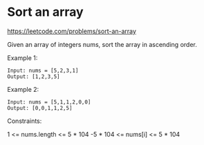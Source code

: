 # Sort an array

https://leetcode.com/problems/sort-an-array

Given an array of integers nums, sort the array in ascending order.

Example 1:

    Input: nums = [5,2,3,1]
    Output: [1,2,3,5]

Example 2:

    Input: nums = [5,1,1,2,0,0]
    Output: [0,0,1,1,2,5]
 
Constraints:

1 <= nums.length <= 5 * 104
-5 * 104 <= nums[i] <= 5 * 104